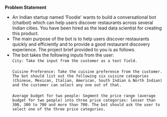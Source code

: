 
**Problem Statement**
 - An Indian startup named 'Foodie' wants to build a conversational bot (chatbot) which can help users discover restaurants across several Indian cities. You have been hired as the lead data scientist for creating this product.
 - The main purpose of the bot is to help users discover restaurants quickly and efficiently and to provide a good restaurant discovery experience. The project brief provided to you is as follows.
 - The bot takes the following inputs from the user:<br>
   `City: Take the input from the customer as a text field.` <br><br>
   `Cuisine Preference: Take the cuisine preference from the customer. The bot should list out the following six cuisine categories (Chinese, Mexican, Italian, American, South Indian & North Indian) and the customer can select any one out of that.`<br><br>
   `Average budget for two people: Segment the price range (average budget for two people) into three price categories: lesser than 300, 300 to 700 and more than 700. The bot should ask the user to select one of the three price categories.`<br><br>
